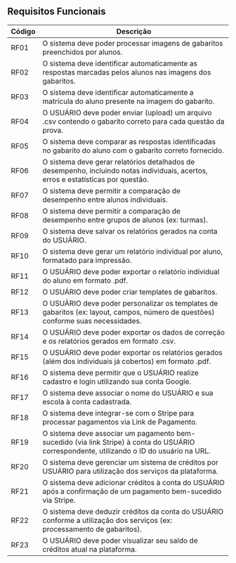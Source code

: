 ## Requisitos Funcionais

| Código | Descrição                                                                                                                                 |
| ----- | -----------------------------------------------------------------------------------------------------------------------------------------  |
| RF01   | O sistema deve poder processar imagens de gabaritos preenchidos por alunos.                                                               |
| RF02   | O sistema deve identificar automaticamente as respostas marcadas pelos alunos nas imagens dos gabaritos.                                  |
| RF03   | O sistema deve identificar automaticamente a matrícula do aluno presente na imagem do gabarito.                                           |
| RF04   | O USUÁRIO deve poder enviar (upload) um arquivo .csv contendo o gabarito correto para cada questão da prova.                              |
| RF05   | O sistema deve comparar as respostas identificadas no gabarito do aluno com o gabarito correto fornecido.                                 |
| RF06   | O sistema deve gerar relatórios detalhados de desempenho, incluindo notas individuais, acertos, erros e estatísticas por questão.         |
| RF07   | O sistema deve permitir a comparação de desempenho entre alunos individuais.                                                              |
| RF08   | O sistema deve permitir a comparação de desempenho entre grupos de alunos (ex: turmas).                                                   |
| RF09   | O sistema deve salvar os relatórios gerados na conta do USUÁRIO.                                                                          |
| RF10   | O sistema deve gerar um relatório individual por aluno, formatado para impressão.                                                         |
| RF11   | O USUÁRIO deve poder exportar o relatório individual do aluno em formato .pdf.                                                            |
| RF12   | O USUÁRIO deve poder criar templates de gabaritos.                                                                                        |
| RF13   | O USUÁRIO deve poder personalizar os templates de gabaritos (ex: layout, campos, número de questões) conforme suas necessidades.          |
| RF14   | O USUÁRIO deve poder exportar os dados de correção e os relatórios gerados em formato .csv.                                               |
| RF15   | O USUÁRIO deve poder exportar os relatórios gerados (além dos individuais já cobertos) em formato .pdf.                                   |
| RF16   | O sistema deve permitir que o USUÁRIO realize cadastro e login utilizando sua conta Google.                                               |
| RF17   | O sistema deve associar o nome do USUÁRIO e sua escola à conta cadastrada.                                                                |
| RF18   | O sistema deve integrar-se com o Stripe para processar pagamentos via Link de Pagamento.                                                  |
| RF19   | O sistema deve associar um pagamento bem-sucedido (via link Stripe) à conta do USUÁRIO correspondente, utilizando o ID do usuário na URL. |
| RF20   | O sistema deve gerenciar um sistema de créditos por USUÁRIO para utilização dos serviços da plataforma.                                   |
| RF21   | O sistema deve adicionar créditos à conta do USUÁRIO após a confirmação de um pagamento bem-sucedido via Stripe.                          |
| RF22   | O sistema deve deduzir créditos da conta do USUÁRIO conforme a utilização dos serviços (ex: processamento de gabaritos).                  |
| RF23   | O USUÁRIO deve poder visualizar seu saldo de créditos atual na plataforma.                                                                |
